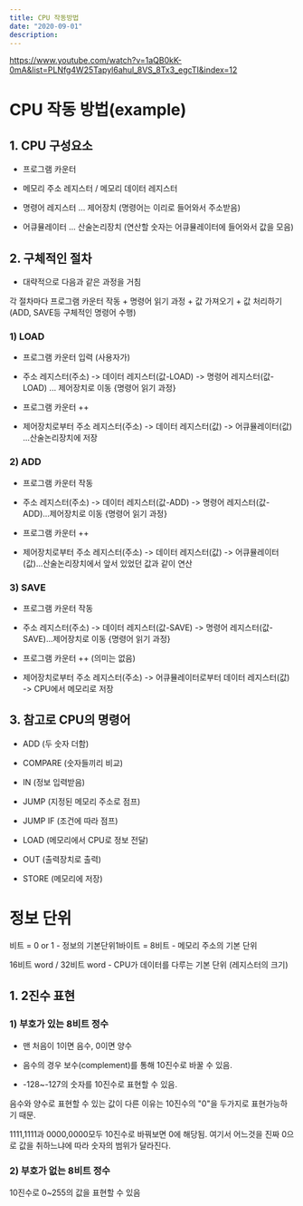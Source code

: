 ```yaml
---
title: CPU 작동방법
date: "2020-09-01"
description: 
---
```

 
 https://www.youtube.com/watch?v=1aQB0kK-0mA&list=PLNfg4W25Tapyl6ahul_8VS_8Tx3_egcTI&index=12

# CPU 작동 방법(example)
## 1. CPU 구성요소

- 프로그램 카운터

- 메모리 주소 레지스터 / 메모리 데이터 레지스터

- 명령어 레지스터 ... 제어장치 (명령어는 이리로 들어와서 주소받음)

- 어큐뮬레이터  ... 산술논리장치 (연산할 숫자는 어큐뮬레이터에 들어와서 값을 모음)



## 2. 구체적인 절차

- 대략적으로 다음과 같은 과정을 거침

각 절차마다 프로그램 카운터 작동 + 명령어 읽기 과정 + 값 가져오기 + 값 처리하기(ADD, SAVE등 구체적인 명령어 수행)

### 1) LOAD

- 프로그램 카운터 입력 (사용자가)

- 주소 레지스터(주소) -> 데이터 레지스터(값-LOAD) -> 명령어 레지스터(값-LOAD) ... 제어장치로 이동 {명령어 읽기 과정}

- 프로그램 카운터 ++

- 제어장치로부터 주소 레지스터(주소) -> 데이터 레지스터(값) -> 어큐뮬레이터(값) ...산술논리장치에 저장

### 2) ADD

- 프로그램 카운터 작동

- 주소 레지스터(주소) -> 데이터 레지스터(값-ADD) -> 명령어 레지스터(값-ADD)...제어장치로 이동 {명령어 읽기 과정}

- 프로그램 카운터 ++

- 제어장치로부터 주소 레지스터(주소) -> 데이터 레지스터(값) -> 어큐뮬레이터(값)...산술논리장치에서 앞서 있었던 값과 같이 연산

### 3) SAVE

- 프로그램 카운터 작동

- 주소 레지스터(주소) -> 데이터 레지스터(값-SAVE) -> 명령어 레지스터(값-SAVE)...제어장치로 이동 {명령어 읽기 과정}

- 프로그램 카운터 ++ (의미는 없음)

- 제어장치로부터 주소 레지스터(주소) -> 어큐뮬레이터로부터 데이터 레지스터(값) -> CPU에서 메모리로 저장



## 3. 참고로 CPU의 명령어

- ADD (두 숫자 더함)

- COMPARE (숫자들끼리 비교)

- IN (정보 입력받음)

- JUMP (지정된 메모리 주소로 점프)

- JUMP IF (조건에 따라 점프)

- LOAD (메모리에서 CPU로 정보 전달)

- OUT (출력장치로 출력)

- STORE (메모리에 저장)




# 정보 단위


비트 = 0 or 1 - 정보의 기본단위1바이트 = 8비트 - 메모리 주소의 기본 단위 

16비트 word / 32비트 word - CPU가 데이터를 다루는 기본 단위 (레지스터의 크기)


## 1. 2진수 표현
### 1) 부호가 있는 8비트 정수

- 맨 처음이 1이면 음수, 0이면 양수

- 음수의 경우 보수(complement)를 통해 10진수로 바꿀 수 있음. 

- -128~-127의 숫자를 10진수로 표현할 수 있음.

음수와 양수로 표현할 수 있는 값이 다른 이유는 10진수의 "0"을 두가지로 표현가능하기 때문.

1111,1111과 0000,0000모두 10진수로 바꿔보면 0에 해당됨. 여기서 어느것을 진짜 0으로 값을 취하느냐에 따라 숫자의 범위가 달라진다.


### 2) 부호가 없는 8비트 정수

10진수로 0~255의 값을 표현할 수 있음 